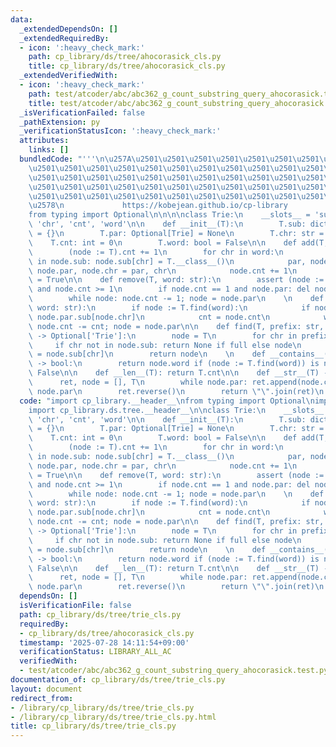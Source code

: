 ```yaml
---
data:
  _extendedDependsOn: []
  _extendedRequiredBy:
  - icon: ':heavy_check_mark:'
    path: cp_library/ds/tree/ahocorasick_cls.py
    title: cp_library/ds/tree/ahocorasick_cls.py
  _extendedVerifiedWith:
  - icon: ':heavy_check_mark:'
    path: test/atcoder/abc/abc362_g_count_substring_query_ahocorasick.test.py
    title: test/atcoder/abc/abc362_g_count_substring_query_ahocorasick.test.py
  _isVerificationFailed: false
  _pathExtension: py
  _verificationStatusIcon: ':heavy_check_mark:'
  attributes:
    links: []
  bundledCode: "'''\n\u257A\u2501\u2501\u2501\u2501\u2501\u2501\u2501\u2501\u2501\u2501\
    \u2501\u2501\u2501\u2501\u2501\u2501\u2501\u2501\u2501\u2501\u2501\u2501\u2501\
    \u2501\u2501\u2501\u2501\u2501\u2501\u2501\u2501\u2501\u2501\u2501\u2501\u2501\
    \u2501\u2501\u2501\u2501\u2501\u2501\u2501\u2501\u2501\u2501\u2501\u2501\u2501\
    \u2501\u2501\u2501\u2501\u2501\u2501\u2501\u2501\u2501\u2501\u2501\u2501\u2501\
    \u2578\n             https://kobejean.github.io/cp-library               \n'''\n\
    from typing import Optional\n\n\n\nclass Trie:\n    __slots__ = 'sub', 'par',\
    \ 'chr', 'cnt', 'word'\n\n    def __init__(T):\n        T.sub: dict[str, Trie]\
    \ = {}\n        T.par: Optional[Trie] = None\n        T.chr: str = \"\"\n    \
    \    T.cnt: int = 0\n        T.word: bool = False\n\n    def add(T, word: str):\n\
    \        (node := T).cnt += 1\n        for chr in word:\n            if chr not\
    \ in node.sub: node.sub[chr] = T.__class__()\n            par, node = node, node.sub[chr];\
    \ node.par, node.chr = par, chr\n            node.cnt += 1\n        node.word\
    \ = True\n\n    def remove(T, word: str):\n        assert (node := T.find(word))\
    \ and node.cnt >= 1\n        if node.cnt == 1 and node.par: del node.par.sub[node.chr]\n\
    \        while node: node.cnt -= 1; node = node.par\n    \n    def discard(T,\
    \ word: str):\n        if node := T.find(word):\n            if node.par: del\
    \ node.par.sub[node.chr]\n            cnt = node.cnt\n            while node:\
    \ node.cnt -= cnt; node = node.par\n\n    def find(T, prefix: str, full = True)\
    \ -> Optional['Trie']:\n        node = T\n        for chr in prefix:\n       \
    \     if chr not in node.sub: return None if full else node\n            node\
    \ = node.sub[chr]\n        return node\n    \n    def __contains__(T, word: str)\
    \ -> bool:\n        return node.word if (node := T.find(word)) is not None else\
    \ False\n\n    def __len__(T): return T.cnt\n\n    def __str__(T) -> str:\n  \
    \      ret, node = [], T\n        while node.par: ret.append(node.chr); node =\
    \ node.par\n        ret.reverse()\n        return \"\".join(ret)\n    \n"
  code: "import cp_library.__header__\nfrom typing import Optional\nimport cp_library.ds.__header__\n\
    import cp_library.ds.tree.__header__\n\nclass Trie:\n    __slots__ = 'sub', 'par',\
    \ 'chr', 'cnt', 'word'\n\n    def __init__(T):\n        T.sub: dict[str, Trie]\
    \ = {}\n        T.par: Optional[Trie] = None\n        T.chr: str = \"\"\n    \
    \    T.cnt: int = 0\n        T.word: bool = False\n\n    def add(T, word: str):\n\
    \        (node := T).cnt += 1\n        for chr in word:\n            if chr not\
    \ in node.sub: node.sub[chr] = T.__class__()\n            par, node = node, node.sub[chr];\
    \ node.par, node.chr = par, chr\n            node.cnt += 1\n        node.word\
    \ = True\n\n    def remove(T, word: str):\n        assert (node := T.find(word))\
    \ and node.cnt >= 1\n        if node.cnt == 1 and node.par: del node.par.sub[node.chr]\n\
    \        while node: node.cnt -= 1; node = node.par\n    \n    def discard(T,\
    \ word: str):\n        if node := T.find(word):\n            if node.par: del\
    \ node.par.sub[node.chr]\n            cnt = node.cnt\n            while node:\
    \ node.cnt -= cnt; node = node.par\n\n    def find(T, prefix: str, full = True)\
    \ -> Optional['Trie']:\n        node = T\n        for chr in prefix:\n       \
    \     if chr not in node.sub: return None if full else node\n            node\
    \ = node.sub[chr]\n        return node\n    \n    def __contains__(T, word: str)\
    \ -> bool:\n        return node.word if (node := T.find(word)) is not None else\
    \ False\n\n    def __len__(T): return T.cnt\n\n    def __str__(T) -> str:\n  \
    \      ret, node = [], T\n        while node.par: ret.append(node.chr); node =\
    \ node.par\n        ret.reverse()\n        return \"\".join(ret)\n    \n"
  dependsOn: []
  isVerificationFile: false
  path: cp_library/ds/tree/trie_cls.py
  requiredBy:
  - cp_library/ds/tree/ahocorasick_cls.py
  timestamp: '2025-07-28 14:11:54+09:00'
  verificationStatus: LIBRARY_ALL_AC
  verifiedWith:
  - test/atcoder/abc/abc362_g_count_substring_query_ahocorasick.test.py
documentation_of: cp_library/ds/tree/trie_cls.py
layout: document
redirect_from:
- /library/cp_library/ds/tree/trie_cls.py
- /library/cp_library/ds/tree/trie_cls.py.html
title: cp_library/ds/tree/trie_cls.py
---
```

